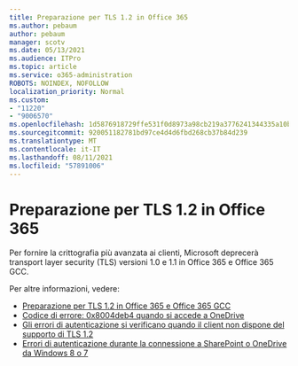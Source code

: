 ```yaml
---
title: Preparazione per TLS 1.2 in Office 365
ms.author: pebaum
author: pebaum
manager: scotv
ms.date: 05/13/2021
ms.audience: ITPro
ms.topic: article
ms.service: o365-administration
ROBOTS: NOINDEX, NOFOLLOW
localization_priority: Normal
ms.custom:
- "11220"
- "9006570"
ms.openlocfilehash: 1d5876918729ffe531f0d8973a98cb219a3776241344335a10b4cde4d0775a99
ms.sourcegitcommit: 920051182781bd97ce4d4d6fbd268cb37b84d239
ms.translationtype: MT
ms.contentlocale: it-IT
ms.lasthandoff: 08/11/2021
ms.locfileid: "57891006"
---
```

# <a name="preparing-for-tls-12-in-office-365"></a>Preparazione per TLS 1.2 in Office 365

Per fornire la crittografia più avanzata ai clienti, Microsoft deprecerà transport layer security (TLS) versioni 1.0 e 1.1 in Office 365 e Office 365 GCC. 

Per altre informazioni, vedere:

- [Preparazione per TLS 1.2 in Office 365 e Office 365 GCC](https://docs.microsoft.com/microsoft-365/compliance/prepare-tls-1.2-in-office-365)
- [Codice di errore: 0x8004deb4 quando si accede a OneDrive](https://support.microsoft.com/office/error-code-0x8004deb4-when-signing-in-to-onedrive-e8a8d97c-a87e-4dda-a67e-bae4fef05dcb)
- [Gli errori di autenticazione si verificano quando il client non dispone del supporto di TLS 1.2](https://docs.microsoft.com/sharepoint/troubleshoot/administration/authentication-errors-tls12-support)
- [Errori di autenticazione durante la connessione a SharePoint o OneDrive da Windows 8 o 7](https://docs.microsoft.com/sharepoint/troubleshoot/administration/authentication-errors-windows7)